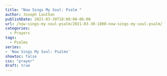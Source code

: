 ```yaml
---
title: "Now Sings My Soul: Psalm "
author: Joseph Louthan
publishDate: 2021-03-30T18:00:00-06:00
url: /now-sings-my-soul-psalm/2021-03-30-1800-now-sings-my-soul-psalm/
categories:
  - Prayers
tags:
  - Psalms
series:
- 'Now Sings My Soul: Psalms'
showtoc: false
css: "prayer"
draft: true
---
```

<div style="font-variant: small-caps;">

</div>

```text
```